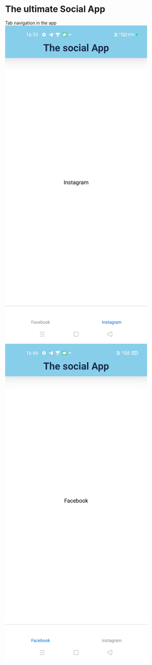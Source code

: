 # The ultimate Social App
Tab navigation in the app
![alt text](https://github.com/Arabhya07092007/Buzz-App/blob/main/WhatsApp%20Image%202021-06-25%20at%204.47.08%20PM.jpeg?raw=true)
![alt text](https://github.com/Arabhya07092007/Buzz-App/blob/main/WhatsApp%20Image%202021-06-25%20at%204.47.07%20PM.jpeg?raw=true)

